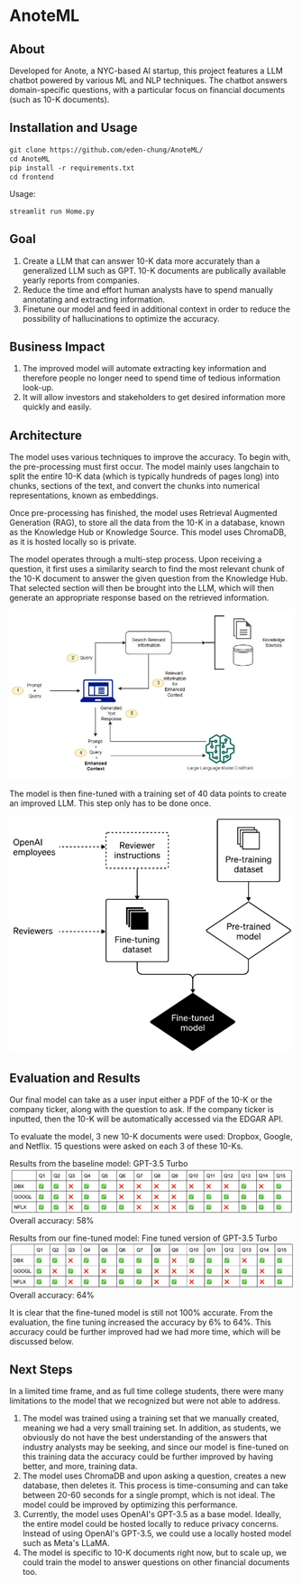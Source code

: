 # AnoteML
## About
Developed for Anote, a NYC-based AI startup, this project features a LLM chatbot powered by various ML and NLP techniques. The chatbot answers domain-specific questions, with a particular focus on financial documents (such as 10-K documents).


## Installation and Usage
```
git clone https://github.com/eden-chung/AnoteML/
cd AnoteML
pip install -r requirements.txt
cd frontend
```
Usage:
```
streamlit run Home.py
```

## Goal
1. Create a LLM that can answer 10-K data more accurately than a generalized LLM such as GPT. 10-K documents are publically available yearly reports from companies.
2. Reduce the time and effort human analysts have to spend manually annotating and extracting information.
3. Finetune our model and feed in additional context in order to reduce the possibility of hallucinations to optimize the accuracy.

## Business Impact
1. The improved model will automate extracting key information and therefore people no longer need to spend time of tedious information look-up.
2. It will allow investors and stakeholders to get desired information more quickly and easily.



## Architecture

The model uses various techniques to improve the accuracy. To begin with, the pre-processing must first occur. The model mainly uses langchain to split the entire 10-K data (which is typically hundreds of pages long) into chunks, sections of the text, and convert the chunks into numerical representations, known as embeddings.

Once pre-processing has finished, the model uses Retrieval Augmented Generation (RAG), to store all the data from the 10-K in a database, known as the Knowledge Hub or Knowledge Source. This model uses ChromaDB, as it is hosted locally so is private. 
 
The model operates through a multi-step process. Upon receiving a question, it first uses a similarity search to find the most relevant chunk of the 10-K document to answer the given question from the Knowledge Hub. That selected section will then be brought into the LLM, which will then generate an appropriate  response based on the retrieved information.

<img src="Images/RAG.png" width="600px">

The model is then fine-tuned with a training set of 40 data points to create an improved LLM. This step only has to be done once.

<img src="Images/fine_tuning_diagram.png" width="600px">


## Evaluation and Results
Our final model can take as a user input either a PDF of the 10-K or the company ticker, along with the question to ask. If the company ticker is inputted, then the 10-K will be automatically accessed via the EDGAR API.

To evaluate the model, 3 new 10-K documents were used: Dropbox, Google, and Netflix. 15 questions were asked on each 3 of these 10-Ks.

Results from the baseline model: GPT-3.5 Turbo
<img src="Images/gpt_eval.png">
Overall accuracy: 58%

Results from our fine-tuned model: Fine tuned version of GPT-3.5 Turbo
<img src="Images/finetuned_eval.png">
Overall accuracy: 64%

It is clear that the fine-tuned model is still not 100% accurate. From the evaluation, the fine tuning increased the accuracy by 6% to 64%. This accuracy could be further improved had we had more time, which will be discussed below.



## Next Steps
In a limited time frame, and as full time college students, there were many limitations to the model that we recognized but were not able to address.

1. The model was trained using a training set that we manually created, meaning we had a very small training set. In addition, as students, we obviously do not have the best understanding of the answers that industry analysts may be seeking, and since our model is fine-tuned on this training data the accuracy could be further improved by having better, and more, training data.
2. The model uses ChromaDB and upon asking a question, creates a new database, then deletes it. This process is time-consuming and can take between 20-60 seconds for a single prompt, which is not ideal. The model could be improved by optimizing this performance.
3. Currently, the model uses OpenAI's GPT-3.5 as a base model. Ideally, the entire model could be hosted locally to reduce privacy concerns. Instead of using OpenAI's GPT-3.5, we could use a locally hosted model such as Meta's LLaMA.
4. The model is specific to 10-K documents right now, but to scale up, we could train the model to answer questions on other financial documents too. 



